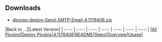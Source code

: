 
## Downloads

- [devops-deploy-Send-SMTP-Email-4.1178408.zip](https://raw.githubusercontent.com/UrbanCode/IBM-UCD-PLUGINS/main/files/Send-SMTP-Email/devops-deploy-Send-SMTP-Email-4.1178408.zip)


|Back to ...||Latest Version|
| :---: | :---: | :---: | :---: | :---: | :---: | :---: |
|[All Plugins](../../index.md)|[Deploy Plugins](../README.md)|[4.1178408](https://raw.githubusercontent.com/UrbanCode/IBM-UCD-PLUGINS/main/files/Send-SMTP-Email/devops-deploy-Send-SMTP-Email-4.1178408.zip)|[README](README.md)|[Steps](steps.md)|[Overview](overview.md)|[Usage](usage.md)|

